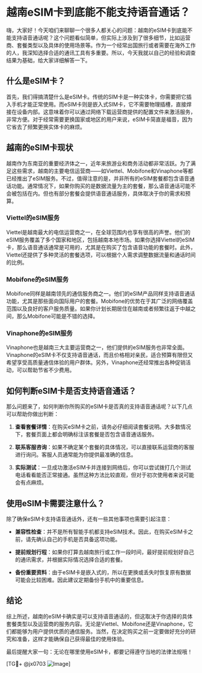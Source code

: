 # 越南eSIM卡到底能不能支持语音通话？

嗨，大家好！今天咱们来聊聊一个很多人都关心的问题：越南的eSIM卡到底能不能支持语音通话呢？这个问题看似简单，但实际上涉及到了很多细节，比如运营商、套餐类型以及具体的使用场景等。作为一个经常出国旅行或者需要在海外工作的人，我深知选择合适的通讯工具有多重要。所以，今天我就以自己的经验和调查结果为基础，给大家详细解答一下。

## 什么是eSIM卡？

首先，我们得搞清楚什么是eSIM卡。传统的SIM卡是一种实体卡，你需要把它插入手机才能正常使用。而eSIM卡则是嵌入式SIM卡，它不需要物理插槽，直接焊接在设备内部。这意味着你可以通过网络下载运营商提供的配置文件来激活服务，非常方便。对于经常需要更换国家或地区的用户来说，eSIM卡简直是福音，因为它省去了频繁更换实体卡的麻烦。

## 越南的eSIM卡现状

越南作为东南亚的重要经济体之一，近年来旅游业和商务活动都非常活跃。为了满足这些需求，越南的主要电信运营商——如Viettel、Mobifone和Vinaphone等都已经推出了eSIM服务。不过，值得注意的是，并非所有的eSIM套餐都包含语音通话功能。通常情况下，如果你购买的是数据流量为主的套餐，那么语音通话可能不会被包括在内。但也有部分套餐会提供语音通话服务，具体取决于你的需求和预算。

### Viettel的eSIM服务

Viettel是越南最大的电信运营商之一，在全球范围内也享有很高的声誉。他们的eSIM服务覆盖了多个国家和地区，包括越南本地市场。如果你选择Viettel的eSIM卡，那么语音通话通常是可用的，尤其是在购买了包含语音功能的套餐时。此外，Viettel还提供了多种灵活的套餐选项，可以根据个人需求调整数据流量和通话时间的比例。

### Mobifone的eSIM服务

Mobifone同样是越南领先的通信服务商之一。他们的eSIM产品同样支持语音通话功能，尤其是那些面向国际用户的套餐。Mobifone的优势在于其广泛的网络覆盖范围以及良好的客户服务质量。如果你计划长期居住在越南或者频繁往返于中越之间，那么Mobifone可能是不错的选择。

### Vinaphone的eSIM服务

Vinaphone也是越南三大主要运营商之一，他们提供的eSIM服务也非常全面。Vinaphone的eSIM卡不仅支持语音通话，而且价格相对亲民，适合预算有限但又希望享受高质量通信体验的用户群体。另外，Vinaphone还经常推出各种促销活动，可以帮助节省不少费用。

## 如何判断eSIM卡是否支持语音通话？

那么问题来了，如何判断你所购买的eSIM卡是否真的支持语音通话呢？以下几点可以帮助你做出判断：

1. **查看套餐详情**：在购买eSIM卡之前，请务必仔细阅读套餐说明。大多数情况下，套餐页面上都会明确标注该套餐是否包含语音通话服务。
   
2. **联系客服咨询**：如果不确定某个套餐的具体情况，可以直接联系运营商的客服进行询问。客服人员通常能为你提供最准确的信息。

3. **实际测试**：一旦成功激活eSIM卡并连接到网络后，你可以尝试拨打几个测试电话看看能否正常接通。虽然这种方法比较直观，但对于初次使用者来说可能会有点麻烦。

## 使用eSIM卡需要注意什么？

除了确保eSIM卡支持语音通话外，还有一些其他事项也需要引起注意：

- **兼容性检查**：并不是所有智能手机都支持eSIM技术。因此，在购买eSIM卡之前，请先确认自己的手机是否具备这项功能。
  
- **提前规划行程**：如果你打算去越南旅行或工作一段时间，最好提前规划好自己的通讯需求，并根据实际情况选择合适的套餐。

- **备份重要资料**：由于eSIM卡是嵌入式的，所以在更换或丢失时恢复原有数据可能会比较困难。因此建议定期备份手机中的重要信息。

## 结论

综上所述，越南的eSIM卡确实是可以支持语音通话的，但这取决于你选择的具体套餐类型以及运营商的服务内容。无论是Viettel、Mobifone还是Vinaphone，它们都能够为用户提供优质的通信服务。当然，在决定购买之前一定要做好充分的研究和准备，这样才能确保自己获得最佳的使用体验。

最后提醒大家一句：无论在哪里使用eSIM卡，都要记得遵守当地的法律法规哦！

[TG💪+ @jx0703 ![Image](https://github.com/user-attachments/assets/dbca1d08-cadb-493c-b0ec-ad6f7a83f270)]